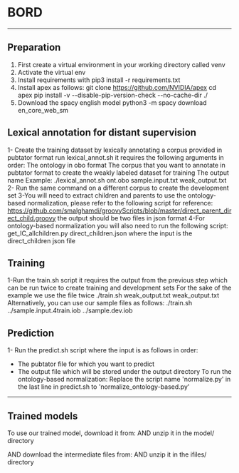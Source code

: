 # BORD
***
## Preparation
1. First create a virtual environment in your working directory called venv
2. Activate the virtual env
3. Install requirements with
pip3 install -r requirements.txt
4. Install apex as follows:
git clone https://github.com/NVIDIA/apex
cd apex
pip install -v --disable-pip-version-check --no-cache-dir ./
5. Download the spacy english model
python3 -m spacy download en_core_web_sm

## Lexical annotation for distant supervision
1- Create the training dataset by lexically annotating a corpus provided in pubtator format
run lexical_annot.sh 
it requires the following arguments in order:
The ontology in obo format
The corpus that you want to annotate in pubtator format to create the weakly labeled dataset for training
The output name
Example:
./lexical_annot.sh ont.obo sample.input.txt weak_output.txt
2- Run the same command on a different corpus to create the development set
3-You will need to extract children and parents to use the ontology-based normalization, please refer to the following script for reference:
https://github.com/smalghamdi/groovyScripts/blob/master/direct_parent_direct_child.groovy
the output should be two files in json format
4-For ontology-based normalization you will also need to run the following script:
get_IC_allchildren.py direct_children.json
where the input is the direct_children json file

## Training
1-Run the train.sh script
it requires the output from the previous step which can be run twice to create training and development sets
For the sake of the example we use the file twice 
./train.sh weak_output.txt weak_output.txt 
Alternatively, you can use our sample files as follows:
./train.sh ../sample.input.4train.iob ../sample.dev.iob

## Prediction
1- Run the predict.sh script
where the input is as follows in order:
- The pubtator file for which you want to predict
- The output file which will be stored under the output directory
To run the ontology-based normalization:
Replace the script name 'normalize.py' in the last line in predict.sh to 'normalize_ontology-based.py' 

***
## Trained models
To use our trained model, download it from:
AND unzip it in the model/ directory

AND download the intermediate files from:
AND unzip it in the ifiles/ directory

